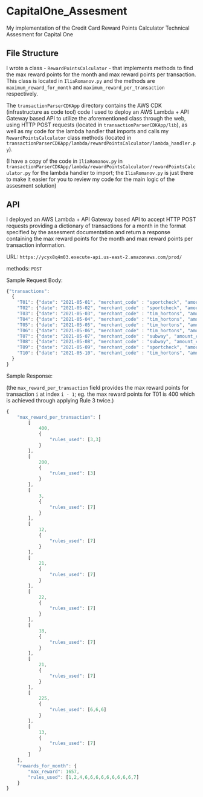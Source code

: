 # CapitalOne_Assesment
My implementation of the Credit Card Reward Points Calculator Technical Assesment for Capital One

## File Structure
I wrote a class - `RewardPointsCalculator` - that implements methods to find the max reward points for the month and max reward points per transaction. This class is located in `IliaRomanov.py` and the methods are `maximum_reward_for_month` and `maximum_reward_per_transaction` respectively.

The `transactionParserCDKApp` directory contains the AWS CDK (infrastructure as code tool) code I used to deploy an AWS Lambda + API Gateway based API to utilize the aforementioned class through the web, using HTTP POST requests (located in `transactionParserCDKApp/lib`), as well as my code for the lambda handler that imports and calls my `RewardPointsCalculator` class methods (located in `transactionParserCDKApp/lambda/rewardPointsCalculator/lambda_handler.py`).

(I have a copy of the code in `IliaRomanov.py` in  `transactionParserCDKApp/lambda/rewardPointsCalculator/rewardPointsCalculator.py` for the lambda handler to import; the `IliaRomanov.py` is just there to make it easier for you to review my code for the main logic of the assesment solution)

## API
I deployed an AWS Lambda + API Gateway based API to accept HTTP POST requests providing a dictionary of transactions for a month in the format specified by the assesment documentation and return a response containing the max reward points for the month and max reward points per transaction information.

URL: `https://ycyx8q4m03.execute-api.us-east-2.amazonaws.com/prod/`

methods: `POST`

Sample Request Body:
```javascript
{"transactions": 
  {
    "T01": {"date": "2021-05-01", "merchant_code" : "sportcheck", "amount_cents": 21000},
    "T02": {"date": "2021-05-02", "merchant_code" : "sportcheck", "amount_cents": 8700},
    "T03": {"date": "2021-05-03", "merchant_code" : "tim_hortons", "amount_cents": 323},
    "T04": {"date": "2021-05-04", "merchant_code" : "tim_hortons", "amount_cents": 1267},
    "T05": {"date": "2021-05-05", "merchant_code" : "tim_hortons", "amount_cents": 2116},
    "T06": {"date": "2021-05-06", "merchant_code" : "tim_hortons", "amount_cents": 2211},
    "T07": {"date": "2021-05-07", "merchant_code" : "subway", "amount_cents": 1853},
    "T08": {"date": "2021-05-08", "merchant_code" : "subway", "amount_cents": 2153},
    "T09": {"date": "2021-05-09", "merchant_code" : "sportcheck", "amount_cents": 7326},
    "T10": {"date": "2021-05-10", "merchant_code" : "tim_hortons", "amount_cents": 1321}
  }
}
```
Sample Response:

(the `max_reward_per_transaction` field provides the max reward points for transaction `i` at index `i - 1`; eg. the max reward points for T01 is 400 which is achieved through applying Rule 3 twice.)

```javascript
{
    "max_reward_per_transaction": [
        [
            400,
            {
                "rules_used": [3,3]
            }
        ],
        [
            200,
            {
                "rules_used": [3]
            }
        ],
        [
            3,
            {
                "rules_used": [7]
            }
        ],
        [
            12,
            {
                "rules_used": [7]
            }
        ],
        [
            21,
            {
                "rules_used": [7]
            }
        ],
        [
            22,
            {
                "rules_used": [7]
            }
        ],
        [
            18,
            {
                "rules_used": [7]
            }
        ],
        [
            21,
            {
                "rules_used": [7]
            }
        ],
        [
            225,
            {
                "rules_used": [6,6,6]
            }
        ],
        [
            13,
            {
                "rules_used": [7]
            }
        ]
    ],
    "rewards_for_month": {
        "max_reward": 1657,
        "rules_used": [1,2,4,6,6,6,6,6,6,6,6,6,7]
    }
}
```
